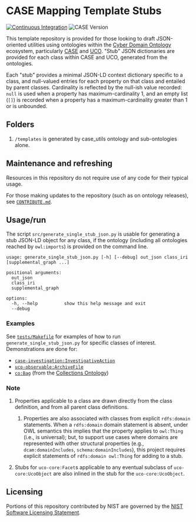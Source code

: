 # CASE Mapping Template Stubs

[![Continuous Integration](https://github.com/casework/CASE-Mapping-Template-Stubs/actions/workflows/ci.yml/badge.svg)](https://github.com/casework/CASE-Mapping-Template-Stubs/actions/workflows/ci.yml)
![CASE Version](https://img.shields.io/badge/CASE%20Version-1.3.0-green)

This template repository is provided for those looking to draft JSON-oriented utilities using ontologies within the [Cyber Domain Ontology](https://cyberdomainontology.org) ecosystem, particularly [CASE](https://caseontology.org) and [UCO](https://unifiedcyberontology.org).  "Stub" JSON dictionaries are provided for each class within CASE and UCO, generated from the ontologies.

Each "stub" provides a minimal JSON-LD context dictionary specific to a class, and null-valued entries for each property on that class and entailed by parent classes.  Cardinality is reflected by the null-ish value recorded: `null` is used when a property has maximum-cardinality 1, and an empty list (`[]`) is recorded when a property has a maximum-cardinality greater than 1 or is unbounded.


## Folders

1. `/templates` is generated by case_utils ontology and sub-ontologies alone.


## Maintenance and refreshing

Resources in this repository do not require use of any code for their typical usage.

For those making updates to the repository (such as on ontology releases), see [`CONTRIBUTE.md`](CONTRIBUTE.md).


## Usage/run

The script `src/generate_single_stub_json.py` is usable for generating a stub JSON-LD object for any class, if the ontology (including all ontologies reached by `owl:imports`) is provided on the command line.

```
usage: generate_single_stub_json.py [-h] [--debug] out_json class_iri [supplemental_graph ...]

positional arguments:
  out_json
  class_iri
  supplemental_graph

options:
  -h, --help          show this help message and exit
  --debug
```


### Examples

See [`tests/Makefile`](tests/Makefile) for examples of how to run `generate_single_stub_json.py` for specific classes of interest.  Demonstrations are done for:

* [`case-investigation:InvestigativeAction`](tests/InvestigativeAction.json)
* [`uco-observable:ArchiveFile`](tests/ArchiveFile.json)
* [`co:Bag`](tests/Bag.json) (from the [Collections Ontology](https://github.com/collections-ontology/collections-ontology))


### Note

1. Properties applicable to a class are drawn directly from the class definition, and from all parent class definitions.
   1. Properties are also associated with classes from explicit `rdfs:domain` statements.  When a `rdfs:domain` domain statement is absent, under OWL semantics this implies that the property applies to `owl:Thing` (i.e., is universal); but, to support use cases where domains are represented with other structural properties (e.g., `dcam:domainIncludes`, `schema:domainIncludes`), this project requires explicit statements of `rdfs:domain owl:Thing` for adding to a stub.

2. Stubs for `uco-core:Facet`s applicable to any eventual subclass of `uco-core:UcoObject` are also inlined in the stub for the `uco-core:UcoObject`.


## Licensing

Portions of this repository contributed by NIST are governed by the [NIST Software Licensing Statement](THIRD_PARTY_LICENSES.md#nist-software-licensing-statement).
